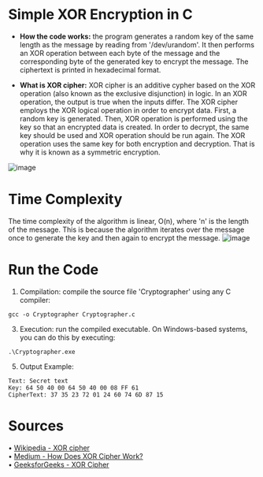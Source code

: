 # Simple XOR Encryption in C

- **How the code works:** the program generates a random key of the same length as the message by reading from '/dev/urandom'. It then performs an XOR operation between each byte of the message and the corresponding byte of the generated key to encrypt the message. The ciphertext is printed in hexadecimal format.
  
- **What is XOR cipher:** XOR cipher is an additive cypher based on the XOR operation (also known as the exclusive disjunction) in logic. In an XOR operation, the output is true when the inputs differ. The XOR cipher employs the XOR logical operation in order to encrypt data. First, a random key is generated. Then, XOR operation is performed using the key so that an encrypted data is created. In order to decrypt, the same key should be used and XOR operation should be run again. The XOR operation uses the same key for both encryption and decryption. That is why it is known as a symmetric encryption.

![image](https://github.com/gabrielmntrg/xor-encryption/assets/130491681/b73e6ccc-dc7d-449f-b627-f2eb9beda123)

# Time Complexity

The time complexity of the algorithm is linear, O(n), where 'n' is the length of the message. This is because the algorithm iterates over the message once to generate the key and then again to encrypt the message.
![image](https://github.com/gabrielmntrg/xor-encryption/assets/130491681/7b5e97f3-d4ed-4517-94d5-a0b73234b73b)

# Run the Code

1. Compilation: compile the source file 'Cryptographer' using any C compiler:  
```
gcc -o Cryptographer Cryptographer.c
```
3. Execution: run the compiled executable. On Windows-based systems, you can do this by executing:  
```
.\Cryptographer.exe
```
5. Output Example:  
```
Text: Secret text
Key: 64 50 40 00 64 50 40 00 08 FF 61
CipherText: 37 35 23 72 01 24 60 74 6D 87 15
```

# Sources
 
• [Wikipedia - XOR cipher](https://en.wikipedia.org/wiki/XOR_cipher)  
• [Medium - How Does XOR Cipher Work?](https://medium.com/@logsign/how-does-xor-cipher-work-xor-chipher-encryption-b7ad316209ca#:~:text=XOR%20cipher%20employs%20the%20XOR,operation%20should%20be%20run%20again.)  
• [GeeksforGeeks - XOR Cipher](https://www.geeksforgeeks.org/xor-cipher/)
